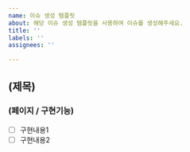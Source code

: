 ```yaml
---
name: 이슈 생성 템플릿
about: 해당 이슈 생성 템플릿을 사용하여 이슈를 생성해주세요.
title: ''
labels: ''
assignees: ''

---
```


## (제목)
### (페이지 / 구현기능)
- [ ] 구현내용1
- [ ] 구현내용2
